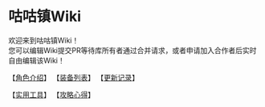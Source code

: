 # 咕咕镇Wiki
欢迎来到咕咕镇Wiki！   
您可以编辑Wiki提交PR等待库所有者通过合并请求，或者申请加入合作者后实时自由编辑该Wiki！   

【[角色介绍](char.md)】   【[装备列表](equip.md)】   【[更新记录](changelog.md)】   

【[实用工具](tool.md)】   【[攻略心得](article/index.md)】   
